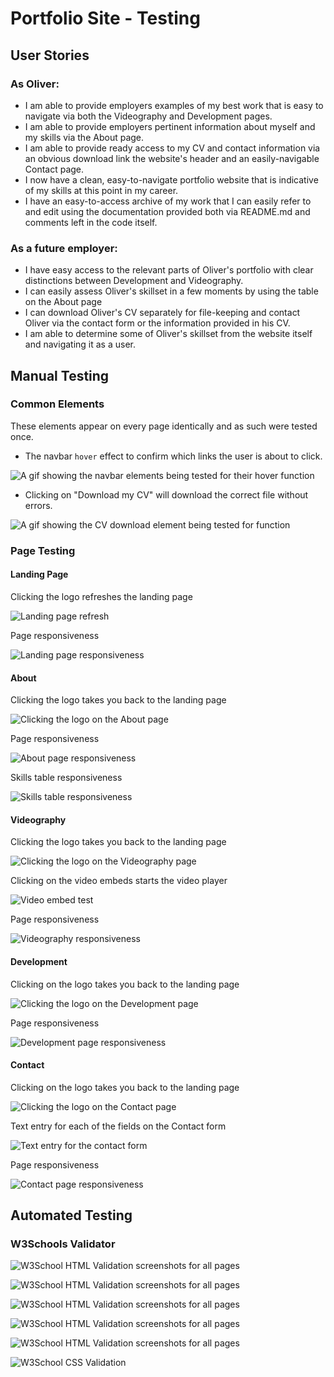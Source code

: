 # Portfolio Site - Testing

## User Stories

### As Oliver:

* I am able to provide employers examples of my best work that is easy to navigate via both the Videography and Development pages.
* I am able to provide employers pertinent information about myself and my skills via the About page.
* I am able to provide ready access to my CV and contact information via an obvious download link the website's header and an easily-navigable Contact page.
* I now have a clean, easy-to-navigate portfolio website that is indicative of my skills at this point in my career.
* I have an easy-to-access archive of my work that I can easily refer to and edit using the documentation provided both via README.md and comments left in the code itself.

### As a future employer:

* I have easy access to the relevant parts of Oliver's portfolio with clear distinctions between Development and Videography.
* I can easily assess Oliver's skillset in a few moments by using the table on the About page
* I can download Oliver's CV separately for file-keeping and contact Oliver via the contact form or the information provided in his CV.
* I am able to determine some of Oliver's skillset from the website itself and navigating it as a user.

## Manual Testing

### Common Elements

These elements appear on every page identically and as such were tested once. 

* The navbar `hover` effect to confirm which links the user is about to click.

![A gif showing the navbar elements being tested for their hover function](assets/testing/hover-testing.gif)

* Clicking on "Download my CV" will download the correct file without errors.

![A gif showing the CV download element being tested for function](assets/testing/download-testing.gif)

### Page Testing

#### Landing Page

Clicking the logo refreshes the landing page

![Landing page refresh](assets/testing/testing-gifs/landing-page-refresh.gif)

Page responsiveness

![Landing page responsiveness](assets/testing/testing-gifs/landing-page-responsive.gif)

#### About

Clicking the logo takes you back to the landing page

![Clicking the logo on the About page](assets/testing/testing-gifs/about-logo-click.gif)

Page responsiveness

![About page responsiveness](assets/testing/testing-gifs/about-responsive.gif)

Skills table responsiveness

![Skills table responsiveness](assets/testing/testing-gifs/about-table-responsive.gif)

#### Videography

Clicking the logo takes you back to the landing page

![Clicking the logo on the Videography page](assets/testing/testing-gifs/videography-logo.gif)

Clicking on the video embeds starts the video player

![Video embed test](assets/testing/testing-gifs/videography-embed-test.gif)

Page responsiveness

![Videography responsiveness](assets/testing/testing-gifs/videography-responsive.gif)

#### Development

Clicking on the logo takes you back to the landing page

![Clicking the logo on the Development page](assets/testing/testing-gifs/development-logo.gif)

Page responsiveness

![Development page responsiveness](assets/testing/testing-gifs/development-responsive.gif)

#### Contact

Clicking on the logo takes you back to the landing page

![Clicking the logo on the Contact page](assets/testing/testing-gifs/contact-logo.gif)

Text entry for each of the fields on the Contact form

![Text entry for the contact form](assets/testing/testing-gifs/contact-text-entry.gif)

Page responsiveness

![Contact page responsiveness](assets/testing/testing-gifs/contact-responsive.gif)

## Automated Testing

### W3Schools Validator

![W3School HTML Validation screenshots for all pages](assets/testing/landing.png)

![W3School HTML Validation screenshots for all pages](assets/testing/about.png)

![W3School HTML Validation screenshots for all pages](assets/testing/videography.png)

![W3School HTML Validation screenshots for all pages](assets/testing/development.png)

![W3School HTML Validation screenshots for all pages](assets/testing/contact.png)

![W3School CSS Validation](assets/testing/css.png)